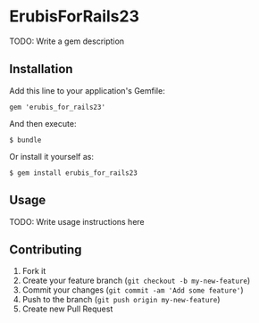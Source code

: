 # ErubisForRails23

TODO: Write a gem description

## Installation

Add this line to your application's Gemfile:

    gem 'erubis_for_rails23'

And then execute:

    $ bundle

Or install it yourself as:

    $ gem install erubis_for_rails23

## Usage

TODO: Write usage instructions here

## Contributing

1. Fork it
2. Create your feature branch (`git checkout -b my-new-feature`)
3. Commit your changes (`git commit -am 'Add some feature'`)
4. Push to the branch (`git push origin my-new-feature`)
5. Create new Pull Request
